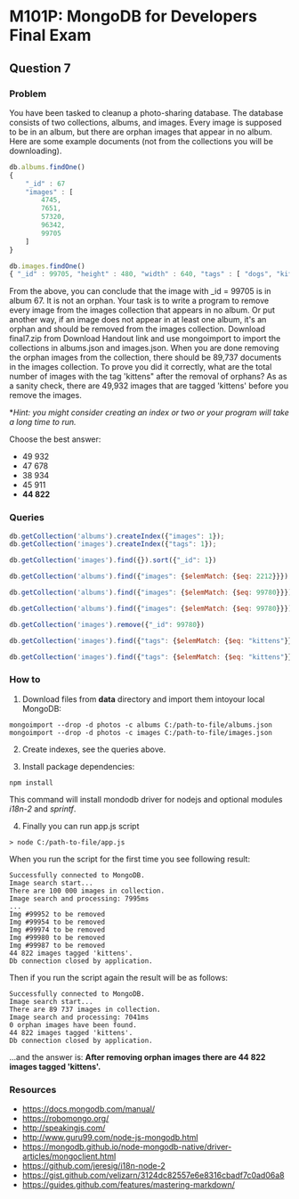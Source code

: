 # M101P: MongoDB for Developers Final Exam

## Question 7

### Problem

You have been tasked to cleanup a photo-sharing database. The database consists of two collections, albums, and images. Every image is supposed to be in an album, but there are orphan images that appear in no album. Here are some example documents (not from the collections you will be downloading).

~~~javascript
db.albums.findOne()
{
    "_id" : 67
    "images" : [
        4745,
        7651,
        57320,
        96342,
        99705
    ]
}

db.images.findOne()
{ "_id" : 99705, "height" : 480, "width" : 640, "tags" : [ "dogs", "kittens", "work" ] }
~~~

From the above, you can conclude that the image with _id = 99705 is in album 67. It is not an orphan.
Your task is to write a program to remove every image from the images collection that appears in no album. Or put another way, if an image does not appear in at least one album, it's an orphan and should be removed from the images collection.
Download final7.zip from Download Handout link and use mongoimport to import the collections in albums.json and images.json.
When you are done removing the orphan images from the collection, there should be 89,737 documents in the images collection. To prove you did it correctly, what are the total number of images with the tag 'kittens" after the removal of orphans? As as a sanity check, there are 49,932 images that are tagged 'kittens' before you remove the images.

*_Hint: you might consider creating an index or two or your program will take a long time to run._

Choose the best answer:

- 49 932
- 47 678
- 38 934
- 45 911
- **44 822**

### Queries

~~~javascript
db.getCollection('albums').createIndex({"images": 1});
db.getCollection('images').createIndex({"tags": 1});
~~~

~~~javascript
db.getCollection('images').find({}).sort({"_id": 1})
~~~

~~~javascript
db.getCollection('albums').find({"images": {$elemMatch: {$eq: 2212}}})

db.getCollection('albums').find({"images": {$elemMatch: {$eq: 99780}}})
~~~

~~~javascript
db.getCollection('albums').find({"images": {$elemMatch: {$eq: 99780}}}).count()
~~~

~~~javascript
db.getCollection('images').remove({"_id": 99780})
~~~

~~~javascript
db.getCollection('images').find({"tags": {$elemMatch: {$eq: "kittens"}}})
~~~

~~~javascript
db.getCollection('images').find({"tags": {$elemMatch: {$eq: "kittens"}}}).count()
~~~

### How to

1) Download files from **data** directory and import them intoyour local MongoDB:

~~~
mongoimport --drop -d photos -c albums C:/path-to-file/albums.json
mongoimport --drop -d photos -c images C:/path-to-file/images.json
~~~

2) Create indexes, see the queries above.

3) Install package dependencies:

~~~
npm install
~~~

This command will install mondodb driver for nodejs  and optional modules _i18n-2_ and _sprintf_.

4) Finally you can run app.js script

~~~
> node C:/path-to-file/app.js
~~~

When you run the script for the first time you see following result:

~~~
Successfully connected to MongoDB.
Image search start...
There are 100 000 images in collection.
Image search and processing: 7995ms
...
Img #99952 to be removed
Img #99954 to be removed
Img #99974 to be removed
Img #99980 to be removed
Img #99987 to be removed
44 822 images tagged 'kittens'.
Db connection closed by application.
~~~

Then if you run the script again the result will be as follows:

~~~
Successfully connected to MongoDB.
Image search start...
There are 89 737 images in collection.
Image search and processing: 7041ms
0 orphan images have been found.
44 822 images tagged 'kittens'.
Db connection closed by application.
~~~

...and the answer is: **After removing orphan images there are 44 822 images tagged 'kittens'.**

### Resources

- https://docs.mongodb.com/manual/
- https://robomongo.org/
- http://speakingjs.com/
- http://www.guru99.com/node-js-mongodb.html
- https://mongodb.github.io/node-mongodb-native/driver-articles/mongoclient.html
- https://github.com/jeresig/i18n-node-2
- https://gist.github.com/velizarn/3124dc82557e6e8316cbadf7c0ad06a8
- https://guides.github.com/features/mastering-markdown/